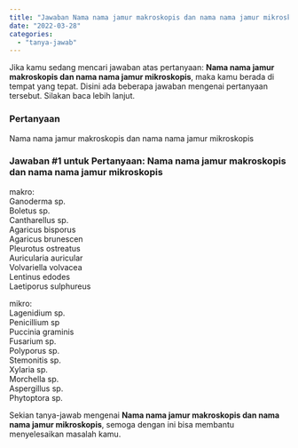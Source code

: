 ```yaml
---
title: "Jawaban Nama nama jamur makroskopis dan nama nama jamur mikroskopis"
date: "2022-03-28"
categories: 
  - "tanya-jawab"
---
```


Jika kamu sedang mencari jawaban atas pertanyaan: **Nama nama jamur makroskopis dan nama nama jamur mikroskopis**, maka kamu berada di tempat yang tepat. Disini ada beberapa jawaban mengenai pertanyaan tersebut. Silakan baca lebih lanjut.

### Pertanyaan

Nama nama jamur makroskopis dan nama nama jamur mikroskopis  

### Jawaban #1 untuk Pertanyaan: Nama nama jamur makroskopis dan nama nama jamur mikroskopis  

makro:  
Ganoderma sp.  
Boletus sp.  
Cantharellus sp.  
Agaricus bisporus  
Agaricus brunescen  
Pleurotus ostreatus  
Auricularia auricular  
Volvariella volvacea  
Lentinus edodes  
Laetiporus sulphureus  
  
mikro:  
Lagenidium sp.  
Penicillium sp  
Puccinia graminis  
Fusarium sp.  
Polyporus sp.  
Stemonitis sp.  
Xylaria sp.  
Morchella sp.  
Aspergillus sp.  
Phytoptora sp.

Sekian tanya-jawab mengenai **Nama nama jamur makroskopis dan nama nama jamur mikroskopis**, semoga dengan ini bisa membantu menyelesaikan masalah kamu.
